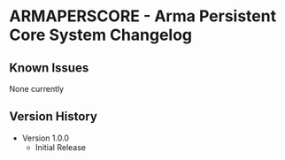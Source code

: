 # ARMAPERSCORE - Arma Persistent Core System Changelog

## Known Issues
None currently

## Version History

* Version 1.0.0
    - Initial Release